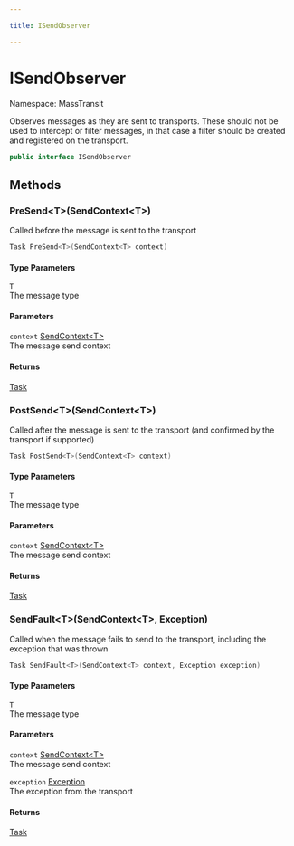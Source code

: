 ```yaml
---

title: ISendObserver

---
```


# ISendObserver

Namespace: MassTransit

Observes messages as they are sent to transports. These should not be used to intercept or
 filter messages, in that case a filter should be created and registered on the transport.

```csharp
public interface ISendObserver
```

## Methods

### **PreSend\<T\>(SendContext\<T\>)**

Called before the message is sent to the transport

```csharp
Task PreSend<T>(SendContext<T> context)
```

#### Type Parameters

`T`<br/>
The message type

#### Parameters

`context` [SendContext\<T\>](../masstransit/sendcontext-1)<br/>
The message send context

#### Returns

[Task](https://learn.microsoft.com/en-us/dotnet/api/system.threading.tasks.task)<br/>

### **PostSend\<T\>(SendContext\<T\>)**

Called after the message is sent to the transport (and confirmed by the transport if supported)

```csharp
Task PostSend<T>(SendContext<T> context)
```

#### Type Parameters

`T`<br/>
The message type

#### Parameters

`context` [SendContext\<T\>](../masstransit/sendcontext-1)<br/>
The message send context

#### Returns

[Task](https://learn.microsoft.com/en-us/dotnet/api/system.threading.tasks.task)<br/>

### **SendFault\<T\>(SendContext\<T\>, Exception)**

Called when the message fails to send to the transport, including the exception that was thrown

```csharp
Task SendFault<T>(SendContext<T> context, Exception exception)
```

#### Type Parameters

`T`<br/>
The message type

#### Parameters

`context` [SendContext\<T\>](../masstransit/sendcontext-1)<br/>
The message send context

`exception` [Exception](https://learn.microsoft.com/en-us/dotnet/api/system.exception)<br/>
The exception from the transport

#### Returns

[Task](https://learn.microsoft.com/en-us/dotnet/api/system.threading.tasks.task)<br/>
